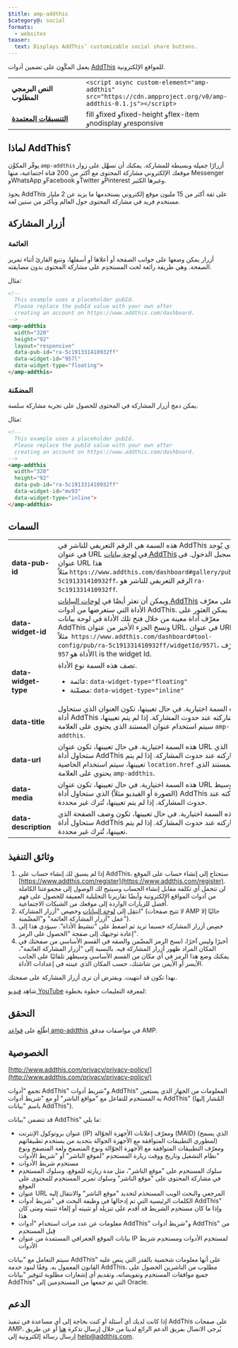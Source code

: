 ```yaml
---
$title: amp-addthis
$category@: social
formats:
  - websites
teaser:
  text: Displays AddThis’ customizable social share buttons.
---
```


<!--
Copyright 2018 The AMP HTML Authors. All Rights Reserved.

Licensed under the Apache License, Version 2.0 (the "License");
you may not use this file except in compliance with the License.
You may obtain a copy of the License at

      http://www.apache.org/licenses/LICENSE-2.0

Unless required by applicable law or agreed to in writing, software
distributed under the License is distributed on an "AS-IS" BASIS,
WITHOUT WARRANTIES OR CONDITIONS OF ANY KIND, either express or implied.
See the License for the specific language governing permissions and
limitations under the License.
-->



يعمل المكّوِن على تضمين أدوات [AddThis](https://www.addthis.com) للمواقع الإلكترونية.

<table>
  <tr>
    <td width="40%"><strong>النص البرمجي المطلوب</strong></td>
    <td><code>&lt;script async custom-element="amp-addthis" src="https://cdn.ampproject.org/v0/amp-addthis-0.1.js"&gt;&lt;/script&gt;</code></td>
  </tr>
  <tr>
    <td class="col-fourty"><strong><a href="../../../documentation/guides-and-tutorials/develop/style_and_layout/control_layout.md">التنسيقات المعتمدة</a></strong></td>
    <td>fill وfixed وfixed-height وflex-item وnodisplay وresponsive</td>
  </tr>
</table>


## لماذا AddThis؟ <a name="why-addthis"></a>

يوفّر المكوِّن `amp-addthis` أزرارًا جميلة وبسيطة للمشاركة. يمكنك أن تسهِّل على زوار موقعك الإلكتروني مشاركة المحتوى مع أكثر من 200 قناة اجتماعية، منها Messenger وWhatsApp وFacebook وTwitter وPinterest وغيرها الكثير.

يحوذ AddThis على ثقة أكثر من 15 مليون موقع إلكتروني يستخدمها ما يزيد عن 2 مليار مستخدم فريد في مشاركة المحتوى حول العالم وبأكثر من ستين لغة.

## أزرار المشاركة <a name="share-buttons"></a>

### العائمة <a name="floating"></a>

أزرار يمكن وضعها على جوانب الصفحة أو أعلاها أو أسفلها، وتتبع القارئ أثناء تمرير الصفحة. وهي طريقة رائعة لحث المستخدِم على مشاركة المحتوى بدون مضايقته.

مثال:
```html
<!--
  This example uses a placeholder pubId.
  Please replace the pubId value with your own after
  creating an account on https://www.addthis.com/dashboard.
-->
<amp-addthis
  width="320"
  height="92"
  layout="responsive"
  data-pub-id="ra-5c191331410932ff"
  data-widget-id="957l"
  data-widget-type="floating">
</amp-addthis>
```

### المضمّنة <a name="inline"></a>

يمكن دمج أزرار المشاركة في المحتوى للحصول على تجربة مشاركة سلسة.

مثال:
```html
<!--
  This example uses a placeholder pubId.
  Please replace the pubId value with your own after
  creating an account on https://www.addthis.com/dashboard.
-->
<amp-addthis
  width="320"
  height="92"
  data-pub-id="ra-5c191331410932ff"
  data-widget-id="mv93"
  data-widget-type="inline">
</amp-addthis>
```

## السمات <a name="attributes"></a>

<table>
  <tr>
    <td width="40%"><strong>data-pub-id</strong></td>
    <td>هذه السمة هي الرقم التعريفي للناشر في AddThis والذي يُوجد في عنوان URL في <a href="https://addthis.com/dashboard">لوحة بيانات AddThis</a> بعد تسجيل الدخول. في عنوان URL هذا مثلاً <code>https://www.addthis.com/dashboard#gallery/pub/ra-5c191331410932ff</code>، الرقم التعريفي للناشر هو <code>ra-5c191331410932ff</code>.</td>
  </tr>
  <tr>
    <td width="40%"><strong>data-widget-id</strong></td>
    <td>ويمكن أن تعثر أيضًا في <a href="https://addthis.com/dashboard">لوحات البيانات AddThis</a> على معرّف الأداة التي ستعرضها من أدوات AddThis. يمكن العثور على معرّف أداة معينة من خلال فتح تلك الأداة في لوحة بيانات AddThis ونسخ الجزء الأخير من عنوان URL. في عنوان URL هذا مثلاً  <code>https://www.addthis.com/dashboard#tool-config/pub/ra-5c191331410932ff/widgetId/957l</code>، معرّف الأداة هو <code>957l</code> is the widget Id.</td>
  </tr>
  <tr>
    <td width="40%"><strong>data-widget-type</strong></td>
    <td>تصف هذه السمة نوع الأداة.
    <ul>
      <li>عائمة: <code>data-widget-type="floating"</code></li>
      <li>مضمّنة: <code>data-widget-type="inline"</code></li>
    </ul></td>
  </tr>
  <tr>
    <td width="40%"><strong>data-title</strong></td>
    <td>هذه السمة اختيارية. في حال تعيينها، تكون العنوان الذي ستحاول أداة AddThis مشاركته عند حدوث المشاركة. إذا لم يتم تعيينها، سيتم استخدام عنوان المستند الذي يحتوي على العلامة <code>amp-addthis</code>.</td>
  </tr>
  <tr>
    <td width="40%"><strong>data-url</strong></td>
    <td>هذه السمة اختيارية. في حال تعيينها، تكون عنوان URL الذي ستحاول أداة AddThis مشاركته عند حدوث المشاركة. إذا لم يتم تعيينها، سيتم استخدام الخاصية <code>location.href</code> للمستند الذي يحتوي على العلامة <code>amp-addthis</code>.</td>
  </tr>
  <tr>
    <td width="40%"><strong>data-media</strong></td>
    <td>هذه السمة اختيارية. في حال تعيينها، تكون عنوان URL للوسيط (الصورة أو الفيديو مثلاً) الذي ستحاول أداة AddThis مشاركته عند حدوث المشاركة. إذا لم يتم تعيينها، تُترك غير محددة.</td>
  </tr>
  <tr>
    <td width="40%"><strong>data-description</strong></td>
    <td>هذه السمة اختيارية. في حال تعيينها، تكون وصف الصفحة الذي ستحاول أداة AddThis مشاركته عند حدوث المشاركة. إذا لم يتم تعيينها، تُترك غير محددة.</td>
  </tr>
</table>

## وثائق التنفيذ <a name="implementation-documentation"></a>

1. إذا لم يسبق لك إنشاء حساب على AddThis، ستحتاج إلى إنشاء حساب على الموقع [https://www.addthis.com/register](https://www.addthis.com/register). لن تتحمل أي تكلفة مقابل إنشاء الحساب وسيتيح لك الوصول إلى مجموعتنا الكاملة من أدوات المواقع الإلكترونية وأيضًا تقاريرنا التحليلية العميقة للحصول على فهم أفضل للزيارات الواردة إلى موقعك من الشبكات الاجتماعية.
2. انتقِل إلى [لوحة البيانات](https://addthis.com/dashboard) وخصِص "أزرار المشاركة" (لا تتيح صفحات AMP حاليًا إلا عمل "أزرار المشاركة العائمة" و"المضّمنة").
3. خصِص أزرار المشاركة حسبما تريد ثم اضغط على "تنشيط الأداة". سيؤدي هذا إلى إعادة توجيهك إلى صفحة "الحصول على الرمز".
4. أخيرًا وليس آخرًا، انسخ الرمز المضّمن والصقه في القسم الأساسي من صفحتك في المكان المراد ظهور أزرار المشاركة فيه. بالنسبة إلى "أزرار المشاركة العائمة"، يمكنك وضع هذا الرمز في أي مكان من القسم الأساسي وسيظهر تلقائيًا على الجانب الأيسر أو الأيمن من شاشتك، حسب المكان الذي عينته في إعدادات الأداة.

بهذا تكون قد انتهيت. ويفترض أن ترى أزرار المشاركة على صفحتك.

شاهِد [فيديو YouTube](https://www.youtube.com/watch?v=BSkuAB4er2o) لمعرفة التعليمات خطوة بخطوة:
<amp-youtube width="480" height="270" data-videoid="BSkuAB4er2o" layout="responsive"></amp-youtube>

## التحقق <a name="validation"></a>

اطّلِع على [قواعد amp-addthis](https://github.com/ampproject/amphtml/blob/main/extensions/amp-addthis/validator-amp-addthis.protoascii) في مواصفات مدقق AMP.

## الخصوصية <a name="privacy"></a>

[http://www.addthis.com/privacy/privacy-policy/](http://www.addthis.com/privacy/privacy-policy/)

تجمع "أدوات AddThis" و"شريط أدوات AddThis" المعلومات من الجهاز الذي يستعين به المستخدِم للتفاعل مع "مواقع الناشر" أو مع "شريط أدوات AddThis" (المُشار إليها باسم "بيانات AddThis").

قد تتضمن "بيانات AddThis" ما يلي:

* عنوان بروتوكول الإنترنت (IP) ومعرّف إعلانات الأجهزة الجوّالة (MAID) (الذي يسمح لمطوري التطبيقات المتوافقة مع الأجهزة الجوالة بتحديد من يستخدم تطبيقاتهم) ومعرّف التطبيقات المتوافقة مع الأجهزة الجوّالة ونوع المتصفح ولغة المتصفح ونوع نظام التشغيل وتاريخ ووقت زيارة المستخدِم "لموقع الناشر" أو "شريط الأدوات"
* مستخدِم شريط الأدوات
* سلوك المستخدِم على "موقع الناشر"، مثل مدة زيارته للموقع، وسلوك المستخدِم في مشاركة المحتوى على "موقع الناشر" وسلوك تمرير المستخدِم للمحتوى على الموقع
* عنوان URL المرجعي والبحث الويب المستخدَم لتحديد "موقع الناشر" والانتقال إليه
* الكلمات الرئيسية التي تم إدخالها في وظيفة البحث في "شريط أدوات AddThis" وإذا ما كان مستخدِم الشريط قد أقدم على تنزيله أو تثبيته أو إلغاء تثبيته ومتى كان هذا
* معلومات عن عدد مرات استخدام "أدوات AddThis" و"شريط أدوات AddThis" من قِبل المستخدِم
* بيانات الموقع الجغرافي المستمدة من عنوان IP لمستخدِم الأدوات ومستخدِم شريط الأدوات

سيتم التعامل مع "بيانات AddThis" على أنها معلومات شخصية بالقدر التي ينص عليه القانون المعمول به. وفقًا لبنود خدمة AddThis، مطلوب من الناشرين الحصول على جميع موافقات المستخدِم وتفويضاته، وتقديم أي إشعارات مطلوبة لتوفير "بيانات AddThis" التي تم جمعها من المستخدِمين إلى Oracle.

## الدعم <a name="support"></a>

إذا كانت لديك أي أسئلة أو كنت بحاجة إلى أي مساعدة في تنفيذ AddThis على صفحات AMP، يُرجى الاتصال بفريق الدعم الرائع لدينا من خلال إرسال تذكرة [هنا](https://www.addthis.com/support/) أو عن طريق إرسال رسالة إلكترونية إلى [help@addthis.com](mailto%3ahelp@addthis.com).

